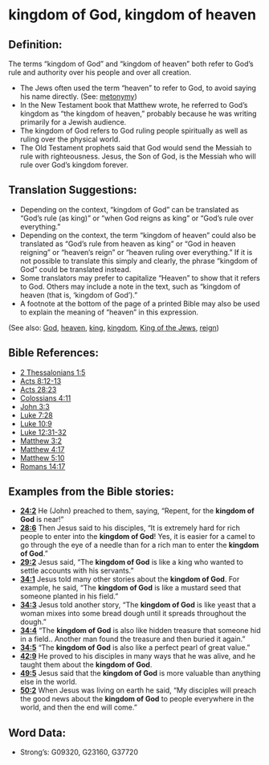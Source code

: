 # kingdom of God, kingdom of heaven

## Definition:

The terms “kingdom of God” and “kingdom of heaven” both refer to God’s rule and authority over his people and over all creation.

* The Jews often used the term “heaven” to refer to God, to avoid saying his name directly. (See: [metonymy](rc://en/ta/man/translate/figs-metonymy))
* In the New Testament book that Matthew wrote, he referred to God’s kingdom as “the kingdom of heaven,” probably because he was writing primarily for a Jewish audience.
* The kingdom of God refers to God ruling people spiritually as well as ruling over the physical world.
* The Old Testament prophets said that God would send the Messiah to rule with righteousness. Jesus, the Son of God, is the Messiah who will rule over God’s kingdom forever.

## Translation Suggestions:

* Depending on the context, “kingdom of God” can be translated as “God’s rule (as king)” or “when God reigns as king” or “God’s rule over everything.”
* Depending on the context, the term “kingdom of heaven” could also be translated as “God’s rule from heaven as king” or “God in heaven reigning” or “heaven’s reign” or “heaven ruling over everything.” If it is not possible to translate this simply and clearly, the phrase “kingdom of God” could be translated instead.
* Some translators may prefer to capitalize “Heaven” to show that it refers to God. Others may include a note in the text, such as “kingdom of heaven (that is, ‘kingdom of God’).”
* A footnote at the bottom of the page of a printed Bible may also be used to explain the meaning of “heaven” in this expression.

(See also: [God](../kt/god.md), [heaven](../kt/heaven.md), [king](../other/king.md), [kingdom](../other/kingdom.md), [King of the Jews](../kt/kingofthejews.md), [reign](../other/reign.md))

## Bible References:

* [2 Thessalonians 1:5](rc://en/tn/help/2th/01/05)
* [Acts 8:12-13](rc://en/tn/help/act/08/12)
* [Acts 28:23](rc://en/tn/help/act/28/23)
* [Colossians 4:11](rc://en/tn/help/col/04/11)
* [John 3:3](rc://en/tn/help/jhn/03/03)
* [Luke 7:28](rc://en/tn/help/luk/07/28)
* [Luke 10:9](rc://en/tn/help/luk/10/09)
* [Luke 12:31-32](rc://en/tn/help/luk/12/31)
* [Matthew 3:2](rc://en/tn/help/mat/03/02)
* [Matthew 4:17](rc://en/tn/help/mat/04/17)
* [Matthew 5:10](rc://en/tn/help/mat/05/10)
* [Romans 14:17](rc://en/tn/help/rom/14/17)

## Examples from the Bible stories:

* __[24:2](rc://en/tn/help/obs/24/02)__ He (John) preached to them, saying, “Repent, for the __kingdom of God__ is near!”
* __[28:6](rc://en/tn/help/obs/28/06)__ Then Jesus said to his disciples, “It is extremely hard for rich people to enter into the __kingdom of God__! Yes, it is easier for a camel to go through the eye of a needle than for a rich man to enter the __kingdom of God__.”
* __[29:2](rc://en/tn/help/obs/29/02)__ Jesus said, “The __kingdom of God__ is like a king who wanted to settle accounts with his servants.”
* __[34:1](rc://en/tn/help/obs/34/01)__ Jesus told many other stories about the __kingdom of God__. For example, he said, “The __kingdom of God__ is like a mustard seed that someone planted in his field.”
* __[34:3](rc://en/tn/help/obs/34/03)__ Jesus told another story, “The __kingdom of God__ is like yeast that a woman mixes into some bread dough until it spreads throughout the dough.”
* __[34:4](rc://en/tn/help/obs/34/04)__ “The __kingdom of God__ is also like hidden treasure that someone hid in a field.. Another man found the treasure and then buried it again.”
* __[34:5](rc://en/tn/help/obs/34/05)__ “The __kingdom of God__ is also like a perfect pearl of great value.”
* __[42:9](rc://en/tn/help/obs/42/09)__ He proved to his disciples in many ways that he was alive, and he taught them about the __kingdom of God__.
* __[49:5](rc://en/tn/help/obs/49/05)__ Jesus said that the __kingdom of God__ is more valuable than anything else in the world.
* __[50:2](rc://en/tn/help/obs/50/02)__ When Jesus was living on earth he said, “My disciples will preach the good news about the __kingdom of God__ to people everywhere in the world, and then the end will come.”

## Word Data:

* Strong’s: G09320, G23160, G37720
